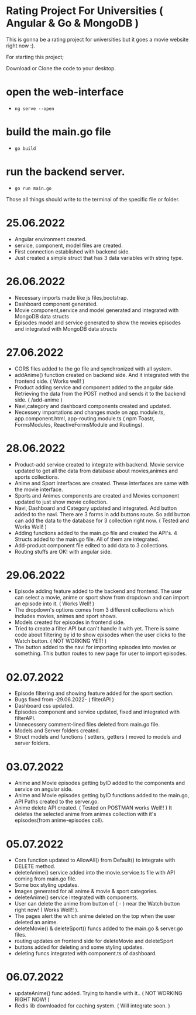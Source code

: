 # Rating Project For Universities ( Angular & Go & MongoDB )
This is gonna be a rating project for universities but it goes a movie website right now :).

For starting this project;

Download or Clone the code to your desktop.
# open the web-interface
- <pre><code>ng serve --open</code></pre>
# build the main.go file
- <pre><code>go build</code></pre>
# run the backend server.
- <pre><code>go run main.go</code></pre>
Those all things should write to the terminal of the specific file or folder.

# 25.06.2022 

- Angular environment created.
- service, component, model files are created.
- First connection established with backend side.
- Just created a simple struct that has 3 data variables with string type.

# 26.06.2022

- Necessary imports made like js files,bootstrap.
- Dashboard component generated.
- Movie component,service and model generated and integrated with MongoDB data structs
- Episodes model and service generated to show the movies episodes and integrated with MongoDB data structs

# 27.06.2022

- CORS files added to the go file and synchronized with all system.
- addAnime() function created on backend side. And it integrated with the frontend side. ( Works well! )
- Product adding service and component added to the angular side. Retrieving the data from the POST method and sends it to the backend side. ( /add-anime )
- Navi,category and dashboard components created and updated.
- Necessery importations and changes made on app.module.ts, app.component.html, app-routing.module.ts ( npm Toastr, FormsModules, ReactiveFormsModule and Routings).

# 28.06.2022

- Product-add service created to integrate with backend. Movie service updated to get all the data from database about movies,animes and sports collections.
- Anime and Sport interfaces are created. These interfaces are same with the movie interface.
- Sports and Animes components are created and Movies component updated to just show movie collection.
- Navi, Dashboard and Category updated and integrated. Add button added to the navi. There are 3 forms in add buttons route. So add button can add the data to the database for 3 collection right now. ( Tested and Works Well! )
- Adding functions added to the main.go file and created the API's. 4 Structs added to the main.go file. All of them are integrated.
- Add-product component file edited to add data to 3 collections.
- Routing stuffs are OK! with angular side.

# 29.06.2022

- Episode adding feature added to the backend and frontend. The user can select a movie, anime or sport show from dropdown and can import an episode into it. ( Works Well! )
- The dropdown's options comes from 3 different collections which includes movies, animes and sport shows.
- Models created for episodes in frontend side.
- Tried to create a filter API but can't handle it with yet. There is some code about filtering by id to show episodes when the user clicks to the Watch button. ( NOT WORKING YET! )
- The button added to the navi for importing episodes into movies or something. This button routes to new page for user to import episodes.

# 02.07.2022

- Episode filtering and showing feature added for the sport section.
- Bugs fixed from -29.06.2022- ( filterAPI )
- Dashboard css updated.
- Episodes component and service updated, fixed and integrated with filterAPI.
- Unnecessery comment-lined files deleted from main.go file.
- Models and Server folders created.
- Struct models and functions ( setters, getters ) moved to models and server folders.

# 03.07.2022

- Anime and Movie episodes getting byID added to the components and service on angular side.
- Anime and Movie episodes getting byID functions added to the main.go, API Paths created to the server.go.
- Anime delete API created. ( Tested on POSTMAN works Well!! ) It deletes the selected anime from animes collection with it's episodes(from anime-episodes coll).

# 05.07.2022

- Cors function updated to AllowAll() from Default() to integrate with DELETE method.
- deleteAnime() service added into the movie.service.ts file with API coming from main.go file.
- Some box styling updates.
- Images generated for all anime & movie & sport categories.
- deleteAnime() service integrated with components.
- User can delete the anime from button of ( - ) near the Watch button right now! ( Works Well!! ).
- The pages alert the which anime deleted on the top when the user deleted an anime.
- deleteMovie() & deleteSport() funcs added to the main.go & server.go files.
- routing updates on frontend side for deleteMovie and deleteSport
- buttons added for deleting and some styling updates.
- deleting funcs integrated with component.ts of dashboard.

# 06.07.2022

- updateAnime() func added. Trying to handle with it.. ( NOT WORKING RIGHT NOW! )
- Redis lib downloaded for caching system. ( Will integrate soon. )

